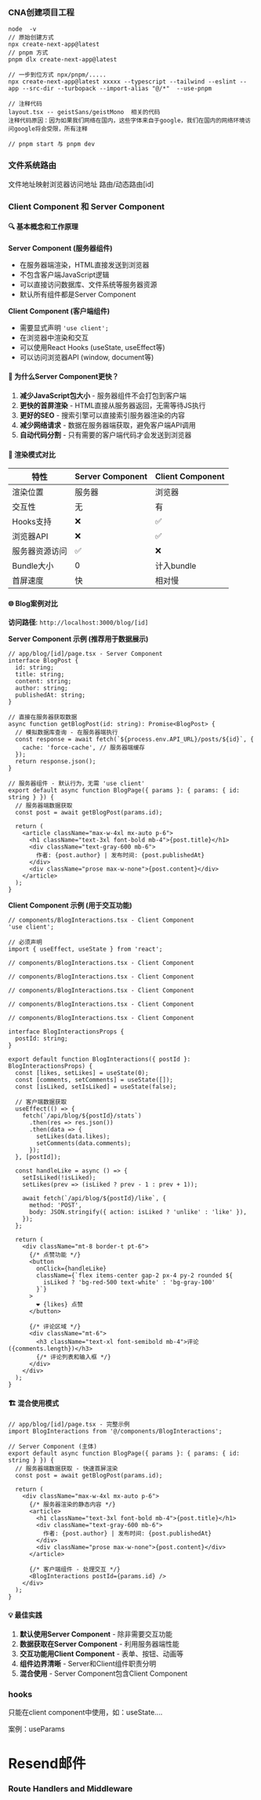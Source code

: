 ### CNA创建项目工程

```pnpm
node  -v
// 原始创建方式
npx create-next-app@latest
// pnpm 方式
pnpm dlx create-next-app@latest

// 一步到位方式 npx/pnpm/.....
npx create-next-app@latest xxxxx --typescript --tailwind --eslint --app --src-dir --turbopack --import-alias "@/*"  --use-pnpm

// 注释代码
layout.tsx -- geistSans/geistMono  相关的代码
注释代码原因：因为如果我们网络在国内，这些字体来自于google，我们在国内的网络环境访问google将会受限，所有注释

// pnpm start 与 pnpm dev
```

### 文件系统路由

文件地址映射浏览器访问地址
路由/动态路由[id]

### Client Component 和 Server Component

#### 🔍 基本概念和工作原理

**Server Component (服务器组件)**

- 在服务器端渲染，HTML直接发送到浏览器
- 不包含客户端JavaScript逻辑
- 可以直接访问数据库、文件系统等服务器资源
- 默认所有组件都是Server Component

**Client Component (客户端组件)**

- 需要显式声明 `'use client';`
- 在浏览器中渲染和交互
- 可以使用React Hooks (useState, useEffect等)
- 可以访问浏览器API (window, document等)

#### 🚀 为什么Server Component更快？

1. **减少JavaScript包大小** - 服务器组件不会打包到客户端
2. **更快的首屏渲染** - HTML直接从服务器返回，无需等待JS执行
3. **更好的SEO** - 搜索引擎可以直接索引服务器渲染的内容
4. **减少网络请求** - 数据在服务器端获取，避免客户端API调用
5. **自动代码分割** - 只有需要的客户端代码才会发送到浏览器

#### 📝 渲染模式对比

| 特性           | Server Component | Client Component |
| -------------- | ---------------- | ---------------- |
| 渲染位置       | 服务器           | 浏览器           |
| 交互性         | 无               | 有               |
| Hooks支持      | ❌               | ✅               |
| 浏览器API      | ❌               | ✅               |
| 服务器资源访问 | ✅               | ❌               |
| Bundle大小     | 0                | 计入bundle       |
| 首屏速度       | 快               | 相对慢           |

#### 🌐 Blog案例对比

**访问路径**: `http://localhost:3000/blog/[id]`

**Server Component 示例 (推荐用于数据展示)**

```tsx
// app/blog/[id]/page.tsx - Server Component
interface BlogPost {
  id: string;
  title: string;
  content: string;
  author: string;
  publishedAt: string;
}

// 直接在服务器获取数据
async function getBlogPost(id: string): Promise<BlogPost> {
  // 模拟数据库查询 - 在服务器端执行
  const response = await fetch(`${process.env.API_URL}/posts/${id}`, {
    cache: 'force-cache', // 服务器端缓存
  });
  return response.json();
}

// 服务器组件 - 默认行为，无需 'use client'
export default async function BlogPage({ params }: { params: { id: string } }) {
  // 服务器端数据获取
  const post = await getBlogPost(params.id);

  return (
    <article className="max-w-4xl mx-auto p-6">
      <h1 className="text-3xl font-bold mb-4">{post.title}</h1>
      <div className="text-gray-600 mb-6">
        作者: {post.author} | 发布时间: {post.publishedAt}
      </div>
      <div className="prose max-w-none">{post.content}</div>
    </article>
  );
}
```

**Client Component 示例 (用于交互功能)**

```tsx
// components/BlogInteractions.tsx - Client Component
'use client';

// 必须声明
import { useEffect, useState } from 'react';

// components/BlogInteractions.tsx - Client Component

// components/BlogInteractions.tsx - Client Component

// components/BlogInteractions.tsx - Client Component

// components/BlogInteractions.tsx - Client Component

// components/BlogInteractions.tsx - Client Component

interface BlogInteractionsProps {
  postId: string;
}

export default function BlogInteractions({ postId }: BlogInteractionsProps) {
  const [likes, setLikes] = useState(0);
  const [comments, setComments] = useState([]);
  const [isLiked, setIsLiked] = useState(false);

  // 客户端数据获取
  useEffect(() => {
    fetch(`/api/blog/${postId}/stats`)
      .then(res => res.json())
      .then(data => {
        setLikes(data.likes);
        setComments(data.comments);
      });
  }, [postId]);

  const handleLike = async () => {
    setIsLiked(!isLiked);
    setLikes(prev => (isLiked ? prev - 1 : prev + 1));

    await fetch(`/api/blog/${postId}/like`, {
      method: 'POST',
      body: JSON.stringify({ action: isLiked ? 'unlike' : 'like' }),
    });
  };

  return (
    <div className="mt-8 border-t pt-6">
      {/* 点赞功能 */}
      <button
        onClick={handleLike}
        className={`flex items-center gap-2 px-4 py-2 rounded ${
          isLiked ? 'bg-red-500 text-white' : 'bg-gray-100'
        }`}
      >
        ❤️ {likes} 点赞
      </button>

      {/* 评论区域 */}
      <div className="mt-6">
        <h3 className="text-xl font-semibold mb-4">评论 ({comments.length})</h3>
        {/* 评论列表和输入框 */}
      </div>
    </div>
  );
}
```

#### 🏗️ 混合使用模式

```tsx
// app/blog/[id]/page.tsx - 完整示例
import BlogInteractions from '@/components/BlogInteractions';

// Server Component (主体)
export default async function BlogPage({ params }: { params: { id: string } }) {
  // 服务器端数据获取 - 快速首屏渲染
  const post = await getBlogPost(params.id);

  return (
    <div className="max-w-4xl mx-auto p-6">
      {/* 服务器渲染的静态内容 */}
      <article>
        <h1 className="text-3xl font-bold mb-4">{post.title}</h1>
        <div className="text-gray-600 mb-6">
          作者: {post.author} | 发布时间: {post.publishedAt}
        </div>
        <div className="prose max-w-none">{post.content}</div>
      </article>

      {/* 客户端组件 - 处理交互 */}
      <BlogInteractions postId={params.id} />
    </div>
  );
}
```

#### 💡 最佳实践

1. **默认使用Server Component** - 除非需要交互功能
2. **数据获取在Server Component** - 利用服务器端性能
3. **交互功能用Client Component** - 表单、按钮、动画等
4. **组件边界清晰** - Server和Client组件职责分明
5. **混合使用** - Server Component包含Client Component

### hooks

只能在client component中使用，如：useState....

案例：useParams

# Resend邮件

### Route Handlers and Middleware

